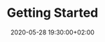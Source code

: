 ---
layout: post
title:  "Getting Started"
date:   2020-05-28 19:30:00+02:00
slidescom: "https://talks.yatil.net/ie5jzy/accessibility-multi-screen-design-getting-started"
video_inline: cos19/lecture-01.mp4
test_link: https://docs.google.com/forms/d/e/1FAIpQLScljlYg4UyHB4OdbwE9eorL6c3mb_PAUJQID9R0LHpD22MccA/viewform?usp=sf_link
eh: 3
---